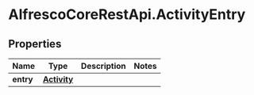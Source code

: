 # AlfrescoCoreRestApi.ActivityEntry

## Properties
Name | Type | Description | Notes
------------ | ------------- | ------------- | -------------
**entry** | [**Activity**](Activity.md) |  | 


